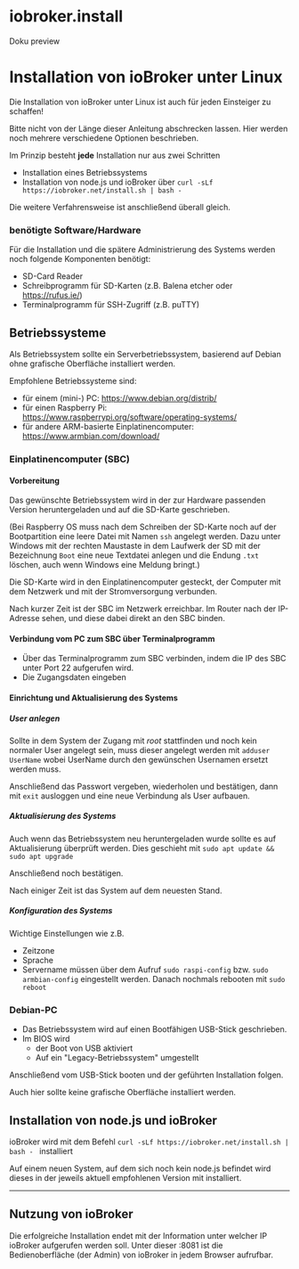 # iobroker.install
Doku preview



# Installation von ioBroker unter Linux
Die Installation von ioBroker unter Linux ist auch für jeden Einsteiger zu schaffen!

Bitte nicht von der Länge dieser Anleitung abschrecken lassen. Hier werden noch mehrere verschiedene Optionen beschrieben.

Im Prinzip besteht **jede** Installation nur aus zwei Schritten
* Installation eines Betriebssystems
* Installation von node.js und ioBroker über `curl -sLf https://iobroker.net/install.sh | bash -`

Die weitere Verfahrensweise ist anschließend überall gleich.

### benötigte Software/Hardware
Für die Installation und die spätere Administrierung des Systems werden noch folgende Komponenten benötigt:
* SD-Card Reader
* Schreibprogramm für SD-Karten (z.B. Balena etcher oder https://rufus.ie/)
* Terminalprogramm für SSH-Zugriff (z.B. puTTY)

## Betriebssysteme
Als Betriebssystem sollte ein Serverbetriebssystem, basierend auf Debian ohne grafische Oberfläche installiert werden.

Empfohlene Betriebssysteme sind:
* für einem (mini-) PC: https://www.debian.org/distrib/
* für einen Raspberry Pi: https://www.raspberrypi.org/software/operating-systems/
* für andere ARM-basierte Einplatinencomputer: https://www.armbian.com/download/

### Einplatinencomputer (SBC)

#### Vorbereitung
Das gewünschte Betriebssystem wird in der zur Hardware passenden Version heruntergeladen und auf die SD-Karte geschrieben.

(Bei Raspberry OS muss nach dem Schreiben der SD-Karte noch auf der Bootpartition eine leere Datei mit Namen `ssh` angelegt werden. Dazu unter Windows mit der rechten Maustaste in dem Laufwerk der SD mit der Bezeichnung `Boot` eine neue Textdatei anlegen und die Endung `.txt` löschen, auch wenn Windows eine Meldung bringt.)

Die SD-Karte wird in den Einplatinencomputer gesteckt, der Computer mit dem Netzwerk und mit der Stromversorgung verbunden.

Nach kurzer Zeit ist der SBC im Netzwerk erreichbar. Im Router nach der IP-Adresse sehen, und diese dabei direkt an den SBC binden.

#### Verbindung vom PC zum SBC über Terminalprogramm
* Über das Terminalprogramm zum SBC verbinden, indem die IP des SBC unter Port 22 aufgerufen wird.
* Die Zugangsdaten eingeben

#### Einrichtung und Aktualisierung des Systems
##### User anlegen
Sollte in dem System der Zugang mit *root* stattfinden und noch kein normaler User angelegt sein, muss dieser angelegt werden mit `adduser UserName` wobei UserName durch den gewünschen Usernamen ersetzt werden muss.

Anschließend das Passwort vergeben, wiederholen und bestätigen, dann mit `exit` ausloggen und eine neue Verbindung als User aufbauen.

##### Aktualisierung des Systems
Auch wenn das Betriebssystem neu heruntergeladen wurde sollte es auf Aktualisierung überprüft werden. Dies geschieht mit `sudo apt update && sudo apt upgrade`

Anschließend noch bestätigen.

Nach einiger Zeit ist das System auf dem neuesten Stand.

##### Konfiguration des Systems
Wichtige Einstellungen wie z.B.
* Zeitzone
* Sprache
* Servername
müssen über dem Aufruf `sudo raspi-config` bzw. `sudo armbian-config` eingestellt werden.
Danach nochmals rebooten mit `sudo reboot`

### Debian-PC
* Das Betriebssystem wird auf einen Bootfähigen USB-Stick geschrieben.
* Im BIOS wird
  * der Boot von USB aktiviert 
  * Auf ein "Legacy-Betriebssystem" umgestellt
  
Anschließend vom USB-Stick booten und der geführten Installation folgen.

Auch hier sollte keine grafische Oberfläche installiert werden.

## Installation von node.js und ioBroker

ioBroker wird mit dem Befehl `curl -sLf https://iobroker.net/install.sh | bash - ` installiert

Auf einem neuen System, auf dem sich noch kein node.js befindet wird dieses in der jeweils aktuell empfohlenen Version mit installiert.

---

## Nutzung von ioBroker
Die erfolgreiche Installation endet mit der Information unter welcher IP ioBroker aufgerufen werden soll. Unter dieser <IP>:8081 ist die Bedienoberfläche (der Admin) von ioBroker in jedem Browser aufrufbar.
